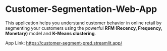 # Customer-Segmentation-Web-App
This application helps you understand customer behavior in online retail by segmenting your customers using the powerful **RFM (Recency, Frequency, Monetary)** model and **K-Means clustering**.


App Link: https://customer-segment-pred.streamlit.app/

